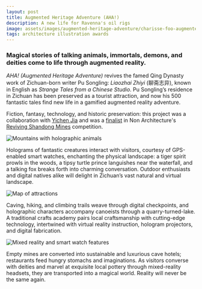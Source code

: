 ```yaml
---
layout: post
title: Augmented Heritage Adventure (AHA!)
description: A new life for Ravenna's oil rigs
image: assets/images/augmented-heritage-adventure/charisse-foo-augmented-heritage-adventure-01.jpg
tags: architecture illustration awards
---
```


### Magical stories of talking animals, immortals, demons, and deities come to life through augmented reality.

_AHA! (Augmented Heritage Adventure)_ revives the famed Qing Dynasty work of Zichuan-born writer Pu Songling: _Liaozhai Zhiyi_ (聊斋志异), known in English as _Strange Tales from a Chinese Studio_. Pu Songling’s residence in Zichuan has been preserved as a tourist attraction, and now his 500 fantastic tales find new life in a gamified augmented reality adventure.

Fiction, fantasy, technology, and historic preservation: this project was a collaboration with [Yichen Jia](https://yichenjia.github.io) and was a [finalist](https://www.nonarchitecture.eu/2021/03/13/aha-augmented-heritage-adventure/) in Non Architecture's [Reviving Shandong Mines](https://www.nonarchitecture.eu/reviving/) competition.

<span class="image fit"><img src="{% link assets/imagesaugmented-heritage-adventure/charisse-foo-augmented-heritage-adventure-01.jpg %}" alt="Mountains with holographic animals" /></span>

Holograms of fantastic creatures interact with visitors, courtesy of GPS-enabled smart watches, enchanting the physical landscape: a tiger spirit prowls in the woods, a tipsy turtle prince languishes near the waterfall, and a talking fox breaks forth into charming conversation. Outdoor enthusiasts and digital natives alike will delight in Zichuan’s vast natural and virtual landscape.

<span class="image fit"><img src="{% link assets/imagesaugmented-heritage-adventure/charisse-foo-augmented-heritage-adventure-02.jpg %}" alt="Map of attractions" /></span>

Caving, hiking, and climbing trails weave through digital checkpoints, and holographic characters accompany canoeists through a quarry-turned-lake. A traditional crafts academy pairs local craftsmanship with cutting-edge technology, intertwined with virtual reality instruction, hologram projectors, and digital fabrication.

<span class="image fit"><img src="{% link assets/imagesaugmented-heritage-adventure/charisse-foo-augmented-heritage-adventure-03.jpg %}" alt="Mixed reality and smart watch features" /></span>

Empty mines are converted into sustainable and luxurious cave hotels; restaurants feed hungry stomachs and imaginations. As visitors converse with deities and marvel at exquisite local pottery through mixed-reality headsets, they are transported into a magical world. Reality will never be the same again.
